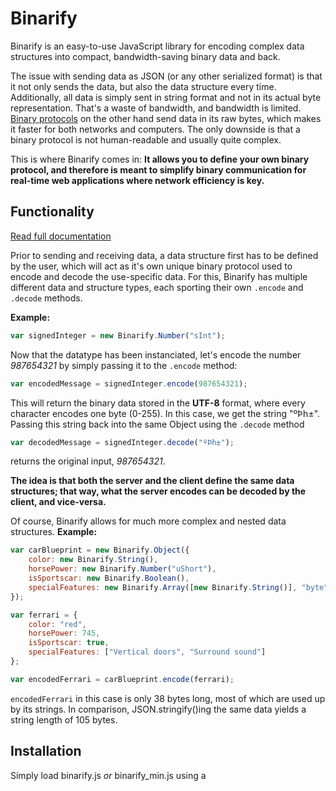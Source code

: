 # Binarify
Binarify is an easy-to-use JavaScript library for encoding complex data structures into compact, bandwidth-saving binary data and back.

The issue with sending data as JSON (or any other serialized format) is that it not only sends the data, but also the data structure every time. Additionally, all data is simply sent in string format and not in its actual byte representation. That's a waste of bandwidth, and bandwidth is limited. [Binary protocols](https://en.wikipedia.org/wiki/Binary_protocol) on the other hand send data in its raw bytes, which makes it faster for both networks and computers. The only downside is that a binary protocol is not human-readable and usually quite complex.

This is where Binarify comes in: **It allows you to define your own binary protocol, and therefore is meant to simplify binary communication for real-time web applications where network efficiency is key.**

## Functionality
[Read full documentation](./ref/reference.md)

Prior to sending and receiving data, a data structure first has to be defined by the user, which will act as it's own unique binary protocol used to encode and decode the use-specific data. For this, Binarify has multiple different data and structure types, each sporting their own `.encode` and `.decode` methods.

**Example:**
```javascript
var signedInteger = new Binarify.Number("sInt");
```
Now that the datatype has been instanciated, let's encode the number *987654321* by simply passing it to the `.encode` method:
```javascript
var encodedMessage = signedInteger.encode(987654321);
```
This will return the binary data stored in the **UTF-8** format, where every character encodes one byte (0-255). In this case, we get the string "ºÞh±". Passing this string back into the same Object using the `.decode` method
```javascript
var decodedMessage = signedInteger.decode("ºÞh±");
```
returns the original input, *987654321*.

**The idea is that both the server and the client define the same data structures; that way, what the server encodes can be decoded by the client, and vice-versa.**

Of course, Binarify allows for much more complex and nested data structures. 
**Example:**
```javascript
var carBlueprint = new Binarify.Object({
    color: new Binarify.String(),
    horsePower: new Binarify.Number("uShort"),
    isSportscar: new Binarify.Boolean(),
    specialFeatures: new Binarify.Array([new Binarify.String()], "byte")
});

var ferrari = {
    color: "red",
    horsePower: 745,
    isSportscar: true,
    specialFeatures: ["Vertical doors", "Surround sound"]
};

var encodedFerrari = carBlueprint.encode(ferrari);
```
`encodedFerrari` in this case is only 38 bytes long, most of which are used up by its strings. In comparison, JSON.stringify()ing the same data yields a string length of 105 bytes.

## Installation
Simply load binarify.js *or* binarify_min.js using a <script> tag or require it using Node.
